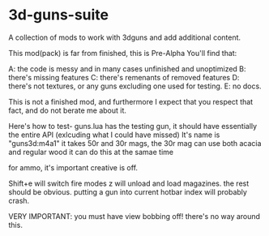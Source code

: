 
# 3d-guns-suite
A collection of mods to work with 3dguns and add additional content.

This mod(pack) is far from finished, this is Pre-Alpha
You'll find that:

A: the code is messy and in many cases unfinished and unoptimized
B: there's missing features
C: there's remenants of removed features
D: there's not textures, or any guns excluding one used for testing.
E: no docs.

This is not a finished mod, and furthermore I expect that you respect that fact, and do not berate me about it.

Here's how to test-
guns.lua has the testing gun, it should have essentially the entire API (exlcuding what I could have missed)
It's name is "guns3d:m4a1"
it takes 50r and 30r mags,
the 30r mag can use both acacia and regular wood
it can do this at the samae time

for ammo, it's important creative is off.

Shift+e will switch fire modes
z will unload and load magazines.
the rest should be obvious.
putting a gun into current hotbar index will probably crash.

VERY IMPORTANT:
you must have view bobbing off!
there's no way around this.